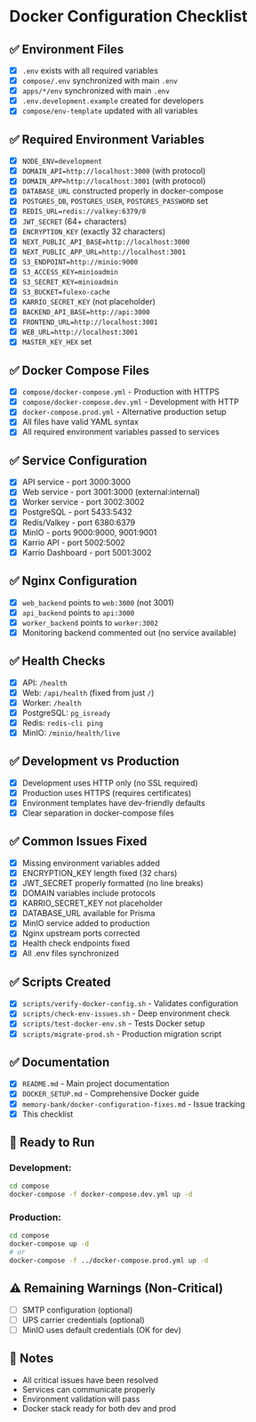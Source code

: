 # Docker Configuration Checklist

## ✅ Environment Files
- [x] `.env` exists with all required variables
- [x] `compose/.env` synchronized with main `.env`
- [x] `apps/*/env` synchronized with main `.env`
- [x] `.env.development.example` created for developers
- [x] `compose/env-template` updated with all variables

## ✅ Required Environment Variables
- [x] `NODE_ENV=development`
- [x] `DOMAIN_API=http://localhost:3000` (with protocol)
- [x] `DOMAIN_APP=http://localhost:3001` (with protocol)
- [x] `DATABASE_URL` constructed properly in docker-compose
- [x] `POSTGRES_DB`, `POSTGRES_USER`, `POSTGRES_PASSWORD` set
- [x] `REDIS_URL=redis://valkey:6379/0`
- [x] `JWT_SECRET` (64+ characters)
- [x] `ENCRYPTION_KEY` (exactly 32 characters)
- [x] `NEXT_PUBLIC_API_BASE=http://localhost:3000`
- [x] `NEXT_PUBLIC_APP_URL=http://localhost:3001`
- [x] `S3_ENDPOINT=http://minio:9000`
- [x] `S3_ACCESS_KEY=minioadmin`
- [x] `S3_SECRET_KEY=minioadmin`
- [x] `S3_BUCKET=fulexo-cache`
- [x] `KARRIO_SECRET_KEY` (not placeholder)
- [x] `BACKEND_API_BASE=http://api:3000`
- [x] `FRONTEND_URL=http://localhost:3001`
- [x] `WEB_URL=http://localhost:3001`
- [x] `MASTER_KEY_HEX` set

## ✅ Docker Compose Files
- [x] `compose/docker-compose.yml` - Production with HTTPS
- [x] `compose/docker-compose.dev.yml` - Development with HTTP
- [x] `docker-compose.prod.yml` - Alternative production setup
- [x] All files have valid YAML syntax
- [x] All required environment variables passed to services

## ✅ Service Configuration
- [x] API service - port 3000:3000
- [x] Web service - port 3001:3000 (external:internal)
- [x] Worker service - port 3002:3002
- [x] PostgreSQL - port 5433:5432
- [x] Redis/Valkey - port 6380:6379
- [x] MinIO - ports 9000:9000, 9001:9001
- [x] Karrio API - port 5002:5002
- [x] Karrio Dashboard - port 5001:3002

## ✅ Nginx Configuration
- [x] `web_backend` points to `web:3000` (not 3001)
- [x] `api_backend` points to `api:3000`
- [x] `worker_backend` points to `worker:3002`
- [x] Monitoring backend commented out (no service available)

## ✅ Health Checks
- [x] API: `/health`
- [x] Web: `/api/health` (fixed from just `/`)
- [x] Worker: `/health`
- [x] PostgreSQL: `pg_isready`
- [x] Redis: `redis-cli ping`
- [x] MinIO: `/minio/health/live`

## ✅ Development vs Production
- [x] Development uses HTTP only (no SSL required)
- [x] Production uses HTTPS (requires certificates)
- [x] Environment templates have dev-friendly defaults
- [x] Clear separation in docker-compose files

## ✅ Common Issues Fixed
- [x] Missing environment variables added
- [x] ENCRYPTION_KEY length fixed (32 chars)
- [x] JWT_SECRET properly formatted (no line breaks)
- [x] DOMAIN variables include protocols
- [x] KARRIO_SECRET_KEY not placeholder
- [x] DATABASE_URL available for Prisma
- [x] MinIO service added to production
- [x] Nginx upstream ports corrected
- [x] Health check endpoints fixed
- [x] All .env files synchronized

## ✅ Scripts Created
- [x] `scripts/verify-docker-config.sh` - Validates configuration
- [x] `scripts/check-env-issues.sh` - Deep environment check
- [x] `scripts/test-docker-env.sh` - Tests Docker setup
- [x] `scripts/migrate-prod.sh` - Production migration script

## ✅ Documentation
- [x] `README.md` - Main project documentation
- [x] `DOCKER_SETUP.md` - Comprehensive Docker guide
- [x] `memory-bank/docker-configuration-fixes.md` - Issue tracking
- [x] This checklist

## 🚀 Ready to Run

### Development:
```bash
cd compose
docker-compose -f docker-compose.dev.yml up -d
```

### Production:
```bash
cd compose
docker-compose up -d
# or
docker-compose -f ../docker-compose.prod.yml up -d
```

## ⚠️ Remaining Warnings (Non-Critical)
- [ ] SMTP configuration (optional)
- [ ] UPS carrier credentials (optional)
- [ ] MinIO uses default credentials (OK for dev)

## 📝 Notes
- All critical issues have been resolved
- Services can communicate properly
- Environment validation will pass
- Docker stack ready for both dev and prod